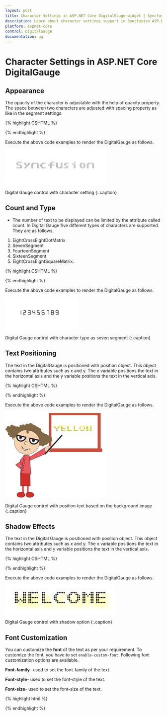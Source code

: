 ```yaml
---
layout: post
title: Character Settings in ASP.NET Core DigitalGauge widget | Syncfusion
description: Learn about character settings support in Syncfusion ASP.NET Core DigitalGauge control and more details.
platform: aspnet-core
control: DigitalGauge
documentation: ug
---
```


# Character Settings in ASP.NET Core DigitalGauge

## Appearance

The opacity of the character is adjustable with the help of opacity property. The space between two characters are adjusted with spacing property as like in the segment settings.



{% highlight CSHTML %}

<ej-digital-gauge id="Digitalgauge" width="800" value="SYNCFUSION">
<e-items>
<e-digital-gauge-items >
<e-character-settings opacity="0.3" spacing="4" ></e-character-settings>
</e-digital-gauge-items>
</e-items>
</ej-digital-gauge>


{% endhighlight %}

Execute the above code examples to render the DigitalGauge as follows.


![Appearence using DigitalGauge in ASP.NET Core](Character-Settings_images/Character-Settings_img1.png)

Digital Gauge control with character setting
{:.caption}



## Count and Type

* The number of text to be displayed can be limited by the attribute called count. In Digital Gauge five different types of characters are supported. They are as follows, 
1. EightCrossEightDotMatrix
2. SevenSegment
3. FourteenSegment
4. SixteenSegment 
5. EightCrossEightSquareMatrix.


{% highlight CSHTML %}

<ej-digital-gauge id="Digitalgauge" width="800" value="123456789">
<e-items>
<e-digital-gauge-items >
<e-character-settings count="10" type="@CharacterType.SevenSegment" spacing="10" >
</e-character-settings>
<e-segment-settings length="8" width="1"></e-segment-settings>
</e-digital-gauge-items>
</e-items>
</ej-digital-gauge>

{% endhighlight %}


Execute the above code examples to render the DigitalGauge as follows.



![Count and Type using DigitalGauge in ASP.NET Core](Character-Settings_images/Character-Settings_img2.png)

Digital Gauge control with character type as seven segment
{:.caption}

## Text Positioning

The text in the DigitalGauge is positioned with position object. This object contains two attributes such as x and y. The x variable positions the text in the horizontal axis and the y variable positions the text in the vertical axis.

{% highlight CSHTML %}

<ej-digital-gauge id="Digitalgauge" height="300" width="800" >
<e-frame background-image-url="../Content/images/gauge/board1.jpg" >
</e-frame>
<e-items>
<e-digital-gauge-items value="Yellow">
<e-segment-settings color="Yellow"></e-segment-settings>
<e-digital-position x="80" y="10"></e-digital-position>
</e-digital-gauge-items>
</e-items>
</ej-digital-gauge>

{% endhighlight %}


Execute the above code examples to render the DigitalGauge as follows.



![Text Positioning using DigitalGauge in ASP.NET Core](Character-Settings_images/Character-Settings_img3.png)

Digital Gauge control with position text based on the background image
{:.caption}

## Shadow Effects

The text in the Digital Gauge is positioned with position object. This object contains two attributes such as x and y. The x variable positions the text in the horizontal axis and y variable positions the text in the vertical axis.

{% highlight CSHTML %}

<ej-digital-gauge id="Digitalgauge" width="800" >
<e-items>
<e-digital-gauge-items value="WELCOME" shadow-blur="20" 
shadow-color="red" shadow-offset-x="15" shadow-offset-y="15">
<e-segment-settings length="3" width="4"></e-segment-settings>
</e-items>
</ej-digital-gauge>

{% endhighlight %}


Execute the above code examples to render the DigitalGauge as follows.



![Shadow Effects using DigitalGauge in ASP.NET Core](Character-Settings_images/Character-Settings_img4.png)

Digital Gauge control with shadow option
{:.caption}

## Font Customization

You can customize the **font** of the text as per your requirement. To customize the font, you have to set `enable-custom-font`. Following font customization options are available.

**Font-family**- used to set the font-family of the text.

**Font-style**- used to set the font-style of the text.

**Font-size**- used to set the font-size of the text.

{% highlight html %}

<ej-digital-gauge id="DigitalGauge1">
    <e-items>
        <e-font font-family="Arial" font-style="Italic" size="18px" opacity="0.5"> </e-font>
    </e-items>
</ej-digital-gauge>

{% endhighlight %}




